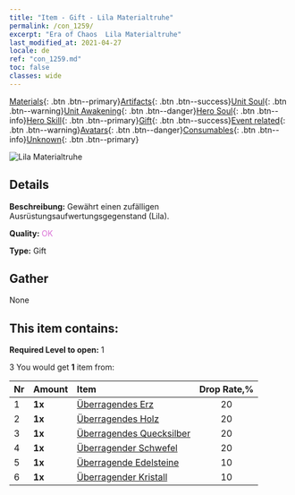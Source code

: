 ```yaml
---
title: "Item - Gift - Lila Materialtruhe"
permalink: /con_1259/
excerpt: "Era of Chaos  Lila Materialtruhe"
last_modified_at: 2021-04-27
locale: de
ref: "con_1259.md"
toc: false
classes: wide
---
```

 [Materials](/ItemsDE/){: .btn .btn--primary}[Artifacts](/ItemsDE/Artifacts/){: .btn .btn--success}[Unit Soul](/ItemsDE/UnitSoul/){: .btn .btn--warning}[Unit Awakening](/ItemsDE/UnitAwakening/){: .btn .btn--danger}[Hero Soul](/ItemsDE/HeroSoul/){: .btn .btn--info}[Hero Skill](/ItemsDE/HeroSkill/){: .btn .btn--primary}[Gift](/ItemsDE/Gift/){: .btn .btn--success}[Event related](/ItemsDE/Events/){: .btn .btn--warning}[Avatars](/ItemsDE/Avatars/){: .btn .btn--danger}[Consumables](/ItemsDE/Consumables/){: .btn .btn--info}[Unknown](/ItemsDE/Unknown/){: .btn .btn--primary}

 ![Lila Materialtruhe](/images/t/i_304002.png)

## Details
 **Beschreibung:** Gewährt einen zufälligen Ausrüstungsaufwertungsgegenstand (Lila).

 **Quality:** <span style="color: #DA70D6">OK</span>

 **Type:** Gift

## Gather

  None

## This item contains:

 **Required Level to open:** 1

 3 You would get **1** item  from:

  | Nr | Amount |     Item    | Drop Rate,% |
  |:---|:-------|:------------|:---------:|
  | 1 |  **1x** | [Überragendes Erz](/ItemsDE/mat_33/) | 20 | 
  | 2 |  **1x** | [Überragendes Holz](/ItemsDE/mat_34/) | 20 | 
  | 3 |  **1x** | [Überragendes Quecksilber](/ItemsDE/mat_35/) | 20 | 
  | 4 |  **1x** | [Überragender Schwefel](/ItemsDE/mat_36/) | 20 | 
  | 5 |  **1x** | [Überragende Edelsteine](/ItemsDE/mat_37/) | 10 | 
  | 6 |  **1x** | [Überragender Kristall](/ItemsDE/mat_38/) | 10 | 

